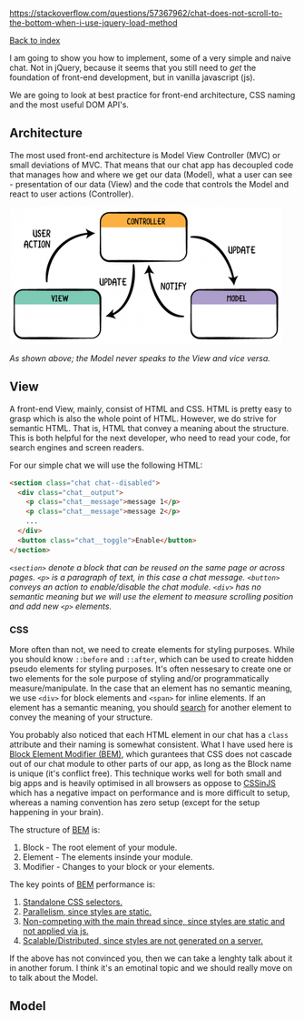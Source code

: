 https://stackoverflow.com/questions/57367962/chat-does-not-scroll-to-the-bottom-when-i-use-jquery-load-method

[Back to index](../README.md)

I am going to show you how to implement, some of a very simple
and naive chat. Not in jQuery, because it seems that you still
need to _get_ the foundation of front-end development, but in
vanilla javascript (js).

We are going to look at best practice for front-end architecture,
CSS naming and the most useful DOM API's.

## Architecture

The most used front-end architecture is Model View Controller
(MVC) or small deviations of MVC.
That means that our chat app has decoupled code that manages
how and where we get our data (Model), what a user can see -
presentation of our data (View) and the code that controls the Model and react to user actions (Controller).

![MVC - who speaks to who][mvc]

_As shown above; the Model never speaks to the View and vice versa._


## View

A front-end View, mainly, consist of HTML and CSS.
HTML is pretty easy to grasp which is also the whole point of
HTML.
However, we do strive for semantic HTML. That is, HTML that
convey a meaning about the structure. This is both helpful for
the next developer, who need to read your code, for search
engines and screen readers.

For our simple chat we will use the following HTML:

```html
<section class="chat chat--disabled">
  <div class="chat__output">
    <p class="chat__message">message 1</p>
    <p class="chat__message">message 2</p>
    ...
  </div>
  <button class="chat__toggle">Enable</button>
</section>
```

_`<section>` denote a block that can be reused on the same page
or across pages. `<p>` is a paragraph of text, in this case a
chat message. `<button>` conveys an action to enable/disable the
chat module. `<div>` has no semantic meaning but we will use the
element to measure scrolling position and add new `<p>` elements._


### CSS

More often than not, we need to create elements for styling
purposes. While you should know `::before` and `::after`, which
can be used to create hidden pseudo elements for styling purposes.
It's often nessesary to create one or two elements for the sole purpose
of styling and/or programmatically measure/manipulate. In the case
that an element has no semantic meaning, we use `<div>` for block
elements and `<span>` for inline elements. If an element has a
semantic meaning, you should [search][html] for another element to
convey the meaning of your structure.

You probably also noticed that each HTML element in our chat has a
`class` attribute and their naming is somewhat consistent.
What I have used here is
[Block Element Modifier (BEM)][bem],
which gurantees that CSS does not cascade out of our chat module
to other parts of our app, as long as the Block name is unique
(it's conflict free).
This technique works well for both small and big apps and is
heavily optimised in all browsers as oppose to [CSSinJS][CSSinJS]
which has a negative impact on performance and is more difficult
to setup, whereas a naming convention has zero setup (except for
the setup happening in your brain).

The structure of [BEM][bem] is:

1. Block - The root element of your module.
2. Element - The elements insinde your module.
3. Modifier - Changes to your block or your elements.

The key points of [BEM][bem] performance is:

1. [Standalone CSS selectors.][cssSelector]
2. [Parallelism, since styles are static.][cssParallelism]
3. [Non-competing with the main thread since, since styles are
static and not applied via js.][cssMainThread]
4. [Scalable/Distributed, since styles are not generated on a server.][cssServerSide]

If the above has not convinced you, then we can take a lenghty
talk about it in another forum. I think it's an emotinal topic
and we should really move on to talk about the Model.


## Model





[mvc]: ./mvc.png "MVC - who speaks to who"
[html]: https://developer.mozilla.org/en-US/docs/Web/HTML/Element#Content_sectioning "List of HTML elements, with description"
[CSSinJS]: https://cssinjs.org/ "One of many CSSinJS implementations"
[bem]: http://getbem.com/naming/ "BEM naming conventions"
[cssSelector]: https://csswizardry.com/2011/09/writing-efficient-css-selectors/ "CSS Selectors Performance"
[cssParallelism]: https://hacks.mozilla.org/2017/08/inside-a-super-fast-css-engine-quantum-css-aka-stylo/ "Multi-core CSS rendering"
[cssMainThread]: https://developer.mozilla.org/en-US/docs/Tools/Performance/Scenarios/Intensive_JavaScript "All js blocks the browser - the question is for how long?"
[cssServerSide]: https://cssinjs.org/server-side-rendering?v=v10.0.0-alpha.24 "Since a browsers do work on a user's machine,
it does not matter if you have 1 or 1.000.000 simulationous
users, but if you move the same work to your server, it DOES
matter if you have to do the same work 1 or 1.000.000 times!"